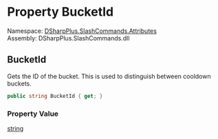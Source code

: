 # Property BucketId

Namespace: [DSharpPlus.SlashCommands.Attributes](DSharpPlus.SlashCommands.Attributes.md)  
Assembly: DSharpPlus.SlashCommands.dll

## <a id="DSharpPlus_SlashCommands_Attributes_SlashCommandCooldownBucket_BucketId"></a>BucketId

Gets the ID of the bucket. This is used to distinguish between cooldown buckets.

```csharp
public string BucketId { get; }
```

### Property Value

[string](https://learn.microsoft.com/dotnet/api/system.string)

